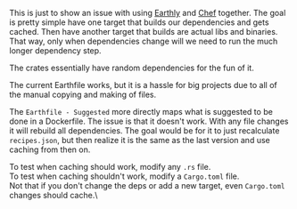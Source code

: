 This is just to show an issue with using [Earthly](https://earthly.dev/) and [Chef](https://www.lpalmieri.com/posts/fast-rust-docker-builds/) together.
The goal is pretty simple have one target that builds our dependencies and gets cached.
Then have another target that builds are actual libs and binaries.
That way, only when dependencies change will we need to run the much longer dependency step.

The crates essentially have random dependencies for the fun of it.

The current Earthfile works, but it is a hassle for big projects due to all of the manual
copying and making of files.

The `Earthfile - Suggested` more directly maps what is suggested to be done in a Dockerfile.
The issue is that it doesn't work. With any file changes it will rebuild all dependencies.
The goal would be for it to just recalculate `recipes.json`,
but then realize it is the same as the last version and use caching from then on.

To test when caching should work, modify any `.rs` file.\
To test when caching shouldn't work, modify a `Cargo.toml` file.\
Not that if you don't change the deps or add a new target, even `Cargo.toml` changes should cache.\
